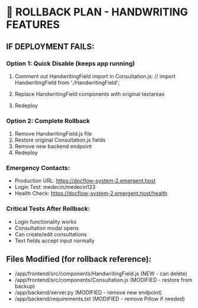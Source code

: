 # 🔄 ROLLBACK PLAN - HANDWRITING FEATURES

## IF DEPLOYMENT FAILS:

### Option 1: Quick Disable (keeps app running)
1. Comment out HandwritingField import in Consultation.js:
   // import HandwritingField from './HandwritingField';

2. Replace HandwritingField components with original textareas
3. Redeploy

### Option 2: Complete Rollback
1. Remove HandwritingField.js file
2. Restore original Consultation.js fields
3. Remove new backend endpoint
4. Redeploy

### Emergency Contacts:
- Production URL: https://docflow-system-2.emergent.host
- Login Test: medecin/medecin123
- Health Check: https://docflow-system-2.emergent.host/health

### Critical Tests After Rollback:
- Login functionality works
- Consultation modal opens
- Can create/edit consultations
- Text fields accept input normally

## Files Modified (for rollback reference):
- /app/frontend/src/components/HandwritingField.js (NEW - can delete)
- /app/frontend/src/components/Consultation.js (MODIFIED - restore from backup)
- /app/backend/server.py (MODIFIED - remove new endpoint)
- /app/backend/requirements.txt (MODIFIED - remove Pillow if needed)
